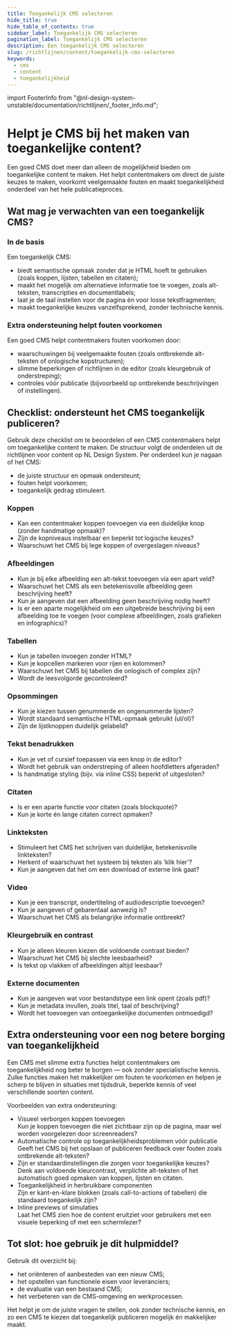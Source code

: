 ```yaml
---
title: Toegankelijk CMS selecteren
hide_title: true
hide_table_of_contents: true
sidebar_label: Toegankelijk CMS selecteren
pagination_label: Toegankelijk CMS selecteren
description: Een toegankelijk CMS selecteren
slug: /richtlijnen/content/toegankelijk-cms-selecteren
keywords:
  - cms
  - content
  - toegankelijkheid
---
```


<!-- @license CC0-1.0 -->

import FooterInfo from "@nl-design-system-unstable/documentation/richtlijnen/\_footer_info.md";

# Helpt je CMS bij het maken van toegankelijke content?

Een goed CMS doet meer dan alleen de mogelijkheid bieden om toegankelijke content te maken. Het helpt contentmakers om direct de juiste keuzes te maken, voorkomt veelgemaakte fouten en maakt toegankelijkheid onderdeel van het hele publicatieproces.

## Wat mag je verwachten van een toegankelijk CMS?

### In de basis

Een toegankelijk CMS:

- biedt semantische opmaak zonder dat je HTML hoeft te gebruiken (zoals koppen, lijsten, tabellen en citaten);
- maakt het mogelijk om alternatieve informatie toe te voegen, zoals alt-teksten, transcripties en documentlabels;
- laat je de taal instellen voor de pagina én voor losse tekstfragmenten;
- maakt toegankelijke keuzes vanzelfsprekend, zonder technische kennis.

### Extra ondersteuning helpt fouten voorkomen

Een goed CMS helpt contentmakers fouten voorkomen door:

- waarschuwingen bij veelgemaakte fouten (zoals ontbrekende alt-teksten of onlogische kopstructuren);
- slimme beperkingen of richtlijnen in de editor (zoals kleurgebruik of onderstreping);
- controles vóór publicatie (bijvoorbeeld op ontbrekende beschrijvingen of instellingen).

## Checklist: ondersteunt het CMS toegankelijk publiceren?

Gebruik deze checklist om te beoordelen of een CMS contentmakers helpt om toegankelijke content te maken. De structuur volgt de onderdelen uit de richtlijnen voor content op NL Design System. Per onderdeel kun je nagaan of het CMS:

- de juiste structuur en opmaak ondersteunt;
- fouten helpt voorkomen;
- toegankelijk gedrag stimuleert.

### Koppen

- Kan een contentmaker koppen toevoegen via een duidelijke knop (zonder handmatige opmaak)?
- Zijn de kopniveaus instelbaar en beperkt tot logische keuzes?
- Waarschuwt het CMS bij lege koppen of overgeslagen niveaus?

### Afbeeldingen

- Kun je bij elke afbeelding een alt-tekst toevoegen via een apart veld?
- Waarschuwt het CMS als een betekenisvolle afbeelding geen beschrijving heeft?
- Kun je aangeven dat een afbeelding geen beschrijving nodig heeft?
- Is er een aparte mogelijkheid om een uitgebreide beschrijving bij een afbeelding toe te voegen (voor complexe afbeeldingen, zoals grafieken en infographics)?

### Tabellen

- Kun je tabellen invoegen zonder HTML?
- Kun je kopcellen markeren voor rijen en kolommen?
- Waarschuwt het CMS bij tabellen die onlogisch of complex zijn?
- Wordt de leesvolgorde gecontroleerd?

### Opsommingen

- Kun je kiezen tussen genummerde en ongenummerde lijsten?
- Wordt standaard semantische HTML-opmaak gebruikt (ul/ol)?
- Zijn de lijstknoppen duidelijk gelabeld?

### Tekst benadrukken

- Kun je vet of cursief toepassen via een knop in de editor?
- Wordt het gebruik van onderstreping of alleen hoofdletters afgeraden?
- Is handmatige styling (bijv. via inline CSS) beperkt of uitgesloten?

### Citaten

- Is er een aparte functie voor citaten (zoals blockquote)?
- Kun je korte én lange citaten correct opmaken?

### Linkteksten

- Stimuleert het CMS het schrijven van duidelijke, betekenisvolle linkteksten?
- Herkent of waarschuwt het systeem bij teksten als ‘klik hier’?
- Kun je aangeven dat het om een download of externe link gaat?

### Video

- Kun je een transcript, ondertiteling of audiodescriptie toevoegen?
- Kun je aangeven of gebarentaal aanwezig is?
- Waarschuwt het CMS als belangrijke informatie ontbreekt?

### Kleurgebruik en contrast

- Kun je alleen kleuren kiezen die voldoende contrast bieden?
- Waarschuwt het CMS bij slechte leesbaarheid?
- Is tekst op vlakken of afbeeldingen altijd leesbaar?

### Externe documenten

- Kun je aangeven wat voor bestandstype een link opent (zoals pdf)?
- Kun je metadata invullen, zoals titel, taal of beschrijving?
- Wordt het toevoegen van ontoegankelijke documenten ontmoedigd?

## Extra ondersteuning voor een nog betere borging van toegankelijkheid

Een CMS met slimme extra functies helpt contentmakers om toegankelijkheid nog beter te borgen — ook zonder specialistische kennis. Zulke functies maken het makkelijker om fouten te voorkomen en helpen je scherp te blijven in situaties met tijdsdruk, beperkte kennis of veel verschillende soorten content.

Voorbeelden van extra ondersteuning:

- Visueel verborgen koppen toevoegen  
  Kun je koppen toevoegen die niet zichtbaar zijn op de pagina, maar wel worden voorgelezen door screenreaders?
- Automatische controle op toegankelijkheidsproblemen vóór publicatie  
  Geeft het CMS bij het opslaan of publiceren feedback over fouten zoals ontbrekende alt-teksten?
- Zijn er standaardinstellingen die zorgen voor toegankelijke keuzes?  
  Denk aan voldoende kleurcontrast, verplichte alt-teksten of het automatisch goed opmaken van koppen, lijsten en citaten.
- Toegankelijkheid in herbruikbare componenten  
  Zijn er kant-en-klare blokken (zoals call-to-actions of tabellen) die standaard toegankelijk zijn?
- Inline previews of simulaties  
  Laat het CMS zien hoe de content eruitziet voor gebruikers met een visuele beperking of met een schermlezer?

## Tot slot: hoe gebruik je dit hulpmiddel?

Gebruik dit overzicht bij:

- het oriënteren of aanbesteden van een nieuw CMS;
- het opstellen van functionele eisen voor leveranciers;
- de evaluatie van een bestaand CMS;
- het verbeteren van de CMS-omgeving en werkprocessen.

Het helpt je om de juiste vragen te stellen, ook zonder technische kennis, en zo een CMS te kiezen dat toegankelijk publiceren mogelijk én makkelijker maakt.

<FooterInfo />
